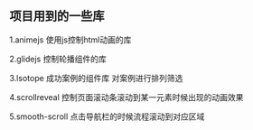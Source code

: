## 项目用到的一些库
1.animejs 使用js控制html动画的库

2.glidejs 控制轮播组件的库

3.lsotope 成功案例的组件库 对案例进行排列筛选

4.scrollreveal  控制页面滚动条滚动到某一元素时候出现的动画效果

5.smooth-scroll 点击导航栏的时候流程滚动到对应区域
